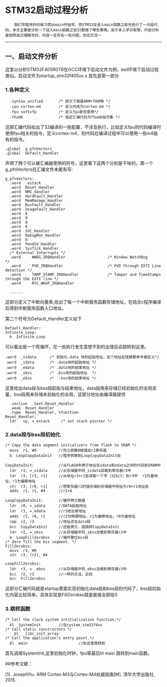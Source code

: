 # STM32启动过程分析

        我们写程序的时候习惯从main开始写，而STM32在进入main函数之前先执行了一大段代码，本文主要是分析一下进入main函数之前32都做了哪些事情。由于本人学识有限，内容分析是按照自己理解写的，内容一定存在一些问题，欢迎交流～
***


## 一、启动文件分析

这里以分析STM32F405RGT6在GCC环境下启动文件为例，keil环境下启动过程类似。启动文件为startup_stm32f405xx.s
首先是第一部分

### 1.各种定义



```
  .syntax unified       /* 提示下面是ARM+THUMB */
  .cpu cortex-m4        /* 定义内核为cortex-m4 */
  .fpu softvfp          /* 定义fpu是否使用*/
  .thumb                /* 指定汇编代码为Thumb指令集 */
```
这部汇编代码给出了32编译的一些配置，不涉及执行，比如定义fpu则代码编译时使用fpu相关的指令，定义cortex-m4，则代码在编译过程中可以使用一些m4独有的指令。
```
.global  g_pfnVectors
.global  Default_Handler
```
声明了两个可以被汇编器使用的符号，这里看下这两个分别是干啥的。第一个g_pfnVectors在汇编文件末尾有写:
```
g_pfnVectors:
  .word  _estack
  .word  Reset_Handler
  .word  NMI_Handler
  .word  HardFault_Handler
  .word  MemManage_Handler
  .word  BusFault_Handler
  .word  UsageFault_Handler
  .word  0
  .word  0
  .word  0
  .word  0
  .word  SVC_Handler
  .word  DebugMon_Handler
  .word  0
  .word  PendSV_Handler
  .word  SysTick_Handler
  /* External Interrupts */
  .word     WWDG_IRQHandler                   /* Window WatchDog              */                                        
  .word     PVD_IRQHandler                    /* PVD through EXTI Line detection */                        
  .word     TAMP_STAMP_IRQHandler             /* Tamper and TimeStamps through the EXTI line */            
  .word     RTC_WKUP_IRQHandler   
  
  ......

```
这部分定义了中断向量表,给出了每一个中断服务函数存储地址，在结合c程序编译后得到中断服务函数入口地址。

第二个符号为Default_Handler定义如下
```
Default_Handler:
Infinite_Loop:
  b  Infinite_Loop
```
可以看出是一个死循环，在一些执行发生意想不到的出错后会跳转到这里。
```
.word  _sidata      /* 初始化.data 块的起始地址，这个地址在链接脚本中被定义*/  
.word  _sdata       /* .data块的起始地址 */
.word  _edata       /* .data块的结束地址 */
.word  _sbss        /* .bss块的起始地址  */
.word  _ebss        /*  .bss块的结束地址 */
```
这里给出data段与bss段起始与结束地址，data段用来存储已经初始化的全局变量，bss段用来存储未初始化的全局，这部分地址由编译器提供
```
  .section  .text.Reset_Handler
  .weak  Reset_Handler
  .type  Reset_Handler, %function
Reset_Handler:  
  ldr   sp, =_estack     /* set stack pointer */
```

### 2.data段与bss段初始化

```
/* Copy the data segment initializers from flash to SRAM */  
  movs  r1, #0          //将立即数0赋值给r1寄存器
  b  LoopCopyDataInit   //程序转移到LoopCopyDataInit处

CopyDataInit:           //从FLASH中拷贝地址在sdata和edata之间的代码到SRAM中
  ldr  r3, =_sidata     //从存储器中将_sidata加载到寄存器r3中 
  ldr  r3, [r3, r1]     //从地址r3+r1处读取一个字（32bit）到r3中  r3为基地址，r1为偏移地址
  str  r3, [r0, r1]     //把寄存器r3的值存储到存储器中地址为r0+r1地址处
  adds  r1, r1, #4      //r1+4
    
LoopCopyDataInit:       //循环拷贝数据
  ldr  r0, =_sdata      //DATA起始地址
  ldr  r3, =_edata      //r3给出尾地址
  adds  r2, r0, r1      //r2为物理地址，r1为偏移地址，r0为基地址
  cmp  r2, r3           //地址还在data段
  bcc  CopyDataInit     //还能拷贝，就跳转CopyDataInit
  ldr  r2, =_sbss       //从存储器中将_sbss加载到寄存器r2中
  b  LoopFillZerobss    //循环置位bss段
/* Zero fill the bss segment. */  
FillZerobss:            
  movs  r3, #0
  str  r3, [r2], #4
    
LoopFillZerobss:          
  ldr  r3, = _ebss      //从存储器中将_ebss加载到寄存器r3中
  bcc  r2, r3           //一样的方法，比较
  bcc  FillZerobss
```
这部分汇编代码就是startup里面实现初始化data段和bss段的代码了，bss段初始化内容比较简单，具体实现是FillZerobss就是直接全部给0

### 3.跳转函数


```
/* Call the clock system intitialization function.*/
  bl  SystemInit        //在system_stm32f4xx
/* Call static constructors */
    bl __libc_init_array
/* Call the application's entry point.*/
  bl  main                       //到这里跳转到
```
首先调用SystemInit,这里初始化时钟，fpu等最后bl main 跳转到main函数。



##参考文献：

[1]. JosephYiu. ARM Cortex-M3与Cortex-M4权威指南[M]. 清华大学出版社, 2015.

